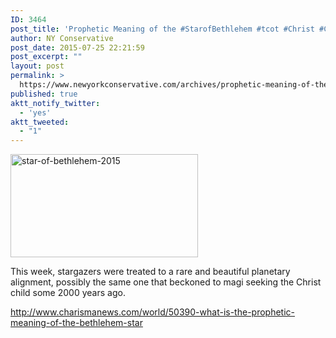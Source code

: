 ```yaml
---
ID: 3464
post_title: 'Prophetic Meaning of the #StarofBethlehem #tcot #Christ #Christianity #Persecution'
author: NY Conservative
post_date: 2015-07-25 22:21:59
post_excerpt: ""
layout: post
permalink: >
  https://www.newyorkconservative.com/archives/prophetic-meaning-of-the-starofbethlehem-tcot-christ-christianity-persecution/
published: true
aktt_notify_twitter:
  - 'yes'
aktt_tweeted:
  - "1"
---
```

<a href="http://newyorkconservative.s3.amazonaws.com/wp-content/uploads/2015/07/star-of-bethlehem-2015.jpg"><img class="alignnone size-medium wp-image-3465" src="http://newyorkconservative.s3.amazonaws.com/wp-content/uploads/2015/07/star-of-bethlehem-2015-300x165.jpg" alt="star-of-bethlehem-2015" width="300" height="165" /></a>

This week, stargazers were treated to a rare and beautiful planetary alignment, possibly the same one that beckoned to magi seeking the Christ child some 2000 years ago.

<a href="http://www.charismanews.com/world/50390-what-is-the-prophetic-meaning-of-the-bethlehem-star">http://www.charismanews.com/world/50390-what-is-the-prophetic-meaning-of-the-bethlehem-star</a>

&nbsp;